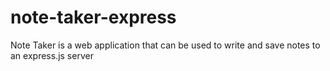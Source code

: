 # note-taker-express
Note Taker is a web application that can be used to write and save notes to an express.js server
